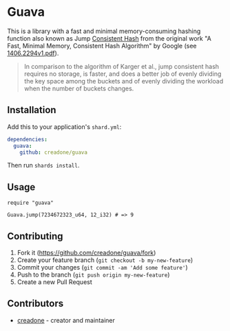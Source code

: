 # Guava

This is a library with a fast and minimal memory-consuming hashing function also known as Jump [Consistent Hash](https://en.wikipedia.org/wiki/Consistent_hashing) from the original work "A Fast, Minimal Memory, Consistent Hash Algorithm" by Google (see [1406.2294v1.pdf](https://arxiv.org/pdf/1406.2294v1.pdf)).

> In comparison to the algorithm of Karger et al., jump consistent hash requires no storage, is faster, and does a better job of evenly dividing the key
space among the buckets and of evenly dividing the workload when the number of buckets changes.

## Installation

Add this to your application's `shard.yml`:

```yaml
dependencies:
  guava:
    github: creadone/guava
```

Then run `shards install`.

## Usage

```crystal
require "guava"

Guava.jump(7234672323_u64, 12_i32) # => 9
```

## Contributing

1. Fork it (https://github.com/creadone/guava/fork)
2. Create your feature branch (`git checkout -b my-new-feature`)
3. Commit your changes (`git commit -am 'Add some feature'`)
4. Push to the branch (`git push origin my-new-feature`)
5. Create a new Pull Request

## Contributors

- [creadone](https://github.com/creadone) - creator and maintainer

